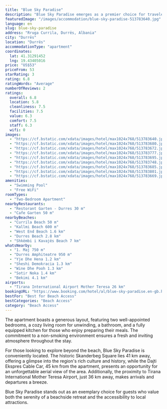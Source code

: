 ```yaml
---
title: "Blue Sky Paradise"
description: "Blue Sky Paradise emerges as a premier choice for travelers seeking the perfect blend of comfort and convenience in Durrës."
featuredImage: "/images/accommodation/blue-sky-paradise-513783640.jpg"
language: en
slug: blue-sky-paradise
address: "Rruga Currila, Durrës, Albania"
city: "Durrës"
location: "Durrës"
accommodationType: "apartment"
coordinates:
  lat: 41.31291452
  lng: 19.43405016
price: "US$53"
priceFrom: 53
starRating: 3
rating: 6.8
ratingWords: "Average"
numberOfReviews: 2
ratings:
  overall: 6.8
  location: 5.8
  cleanliness: 7.5
  facilities: 7.5
  value: 6.3
  comfort: 7.5
  staff: 6.3
  wifi: 0
images:
  - "https://cf.bstatic.com/xdata/images/hotel/max1024x768/513783640.jpg?k=95c1402bebb32c5bf1c5fb36a65d850fc0a4ab6f99a0ccead892c804296e9306&o=&hp=1"
  - "https://cf.bstatic.com/xdata/images/hotel/max1024x768/513783680.jpg?k=00d5d612e9a60330f399850ef79ede1b76de434ea23deedc076600f36b8dcb63&o=&hp=1"
  - "https://cf.bstatic.com/xdata/images/hotel/max1024x768/513783672.jpg?k=0904bf7745461b53e711edb00b6f04a73eb1a69b634d11570606b48dd0b491e1&o=&hp=1"
  - "https://cf.bstatic.com/xdata/images/hotel/max1024x768/513783777.jpg?k=659044a7bf03a3884a0bf88fab825c42de0993518e4cf5ea6abc1e9e04e9a1e3&o=&hp=1"
  - "https://cf.bstatic.com/xdata/images/hotel/max1024x768/513783695.jpg?k=3bb7af7fecb562348d34d1d91e4e6fc26594644e0b563bf0c0547cf5b1573983&o=&hp=1"
  - "https://cf.bstatic.com/xdata/images/hotel/max1024x768/513783748.jpg?k=01bd42c6899e138cdb634339d191edb95612cd60be6ee47b17a969c2be93db44&o=&hp=1"
  - "https://cf.bstatic.com/xdata/images/hotel/max1024x768/513783685.jpg?k=226cf546210f9b56224f794e4fec8c84a623990fd94a9c4a769ab5ef0b012445&o=&hp=1"
  - "https://cf.bstatic.com/xdata/images/hotel/max1024x768/513783801.jpg?k=d3ac9a8f78dee6355e53a06b27cd3be749bfce70db1fbfbe7adae1cf4315a4fe&o=&hp=1"
  - "https://cf.bstatic.com/xdata/images/hotel/max1024x768/513783669.jpg?k=41393d5a7771b53dce515a86aaec1fd53d0299c3888d9e53434d91ed92822d06&o=&hp=1"
amenities:
  - "Swimming Pool"
  - "Free WiFi"
roomTypes:
  - "Two-Bedroom Apartment"
nearbyRestaurants:
  - "Restorant Garten - Durres 30 m"
  - "Cafe Garten 50 m"
nearbyBeaches:
  - "Currila Beach 50 m"
  - "Kallmi Beach 600 m"
  - "West End Beach 1.6 km"
  - "Durres Beach 2.8 km"
  - "Shkëmbi i Kavajës Beach 7 km"
whatsNearby:
  - "1. Maj 750 m"
  - "Durres Amphiteatre 950 m"
  - "Yje Dhe Hena 1.2 km"
  - "Sheshi Demokracia 1.3 km"
  - "Wine Dhe Pooh 1.3 km"
  - "Sotir Noka 1.4 km"
  - "Bekimi 4.1 km"
airports:
  - "Tirana International Airport Mother Teresa 26 km"
bookingURL: "https://www.booking.com/hotel/al/blue-sky-paradise.en-gb.html?aid=8035640"
bestFor: "Best for Beach Access"
bestCategories: "Beach Access"
category: "Beach Access"
---
```


The apartment boasts a generous layout, featuring two well-appointed bedrooms, a cozy living room for unwinding, a bathroom, and a fully equipped kitchen for those who enjoy preparing their meals. The commitment to a non-smoking environment ensures a fresh and inviting atmosphere throughout the stay.

For those looking to explore beyond the beach, Blue Sky Paradise is conveniently located. The historic Skanderbeg Square lies 41 km away, offering a glimpse into the region's rich culture and history, while the Dajti Ekspres Cable Car, 45 km from the apartment, presents an opportunity for an unforgettable aerial view of the area. Additionally, the proximity to Tirana International Mother Teresa Airport, just 36 km away, makes arrivals and departures a breeze.

Blue Sky Paradise stands out as an exemplary choice for guests who value both the serenity of a beachside retreat and the accessibility to local attractions.